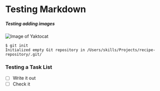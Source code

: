 # Testing Markdown
##### Testing adding images


![Image of Yaktocat](https://octodex.github.com/images/yaktocat.png)

```
$ git init
Initialized empty Git repository in /Users/skills/Projects/recipe-repository/.git/
```

### Testing a Task List
- [ ] Write it out
- [ ] Check it
